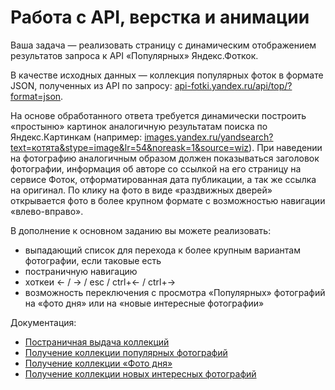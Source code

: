 # Работа с API, верстка и анимации

Ваша задача — реализовать страницу с динамическим отображением результатов запроса к API «Популярных» Яндекс.Фоткок.

В качестве исходных данных — коллекция популярных фоток в формате JSON, полученных из API 
по запросу: [api-fotki.yandex.ru/api/top/?format=json](http://api-fotki.yandex.ru/api/top/?format=json).

На основе обработанного ответа требуется динамически построить «простыню» картинок аналогичную 
результатам поиска по Яндекс.Картинкам (например: [images.yandex.ru/yandsearch?text=котята&stype=image&lr=54&noreask=1&source=wiz](http://images.yandex.ru/yandsearch?text=котята&stype=image&lr=54&noreask=1&source=wiz)).
При наведении на фотографию аналогичным образом должен показываться заголовок фотографии, информация об авторе со ссылкой 
на его страницу на сервисе Фоток, отформатированная дата публикации, а так же ссылка на оригинал.
По клику на фото в виде «раздвижных дверей» открывается фото в более крупном формате с возможностью навигации 
«влево-вправо».

В дополнение к основном заданию вы можете реализовать:
* выпадающий список для перехода к более крупным вариантам фотографии, если таковые есть
* постраничную навигацию
* хоткеи ← / → / esc / ctrl+← / ctrl+→
* возможность переключения с просмотра «Популярных» фотографий на «фото дня» или на «новые интересные фотографии»

Документация:
* [Постраничная выдача коллекций](http://api.yandex.ru/fotki/doc/operations-ref/collection-partial-lists.xml)
* [Получение коллекции популярных фотографий](http://api.yandex.ru/fotki/doc/operations-ref/top-photos-get.xml)
* [Получение коллекции «Фото дня»](http://api.yandex.ru/fotki/doc/operations-ref/day-photos-get.xml)
* [Получение коллекции новых интересных фотографий](http://api.yandex.ru/fotki/doc/operations-ref/interesting-photos-get.xml)
